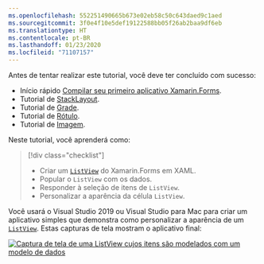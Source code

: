 ```yaml
---
ms.openlocfilehash: 552251490665b673e02eb58c50c643daed9c1aed
ms.sourcegitcommit: 3f0e4f10e5def19122588bb05f26ab2baa9df6eb
ms.translationtype: HT
ms.contentlocale: pt-BR
ms.lasthandoff: 01/23/2020
ms.locfileid: "71107157"
---
```

Antes de tentar realizar este tutorial, você deve ter concluído com sucesso:

- Início rápido [Compilar seu primeiro aplicativo Xamarin.Forms](~/get-started/first-app/index.md).
- Tutorial de [StackLayout](~/get-started/tutorials/stacklayout/index.yml).
- Tutorial de [Grade](~/get-started/tutorials/grid/index.yml).
- Tutorial de [Rótulo](~/get-started/tutorials/label/index.yml).
- Tutorial de [Imagem](~/get-started/tutorials/image/index.yml).

Neste tutorial, você aprenderá como:

> [!div class="checklist"]
>
> - Criar um [`ListView`](xref:Xamarin.Forms.ListView) do Xamarin.Forms em XAML.
> - Popular o `ListView` com os dados.
> - Responder à seleção de itens de `ListView`.
> - Personalizar a aparência da célula `ListView`.

Você usará o Visual Studio 2019 ou Visual Studio para Mac para criar um aplicativo simples que demonstra como personalizar a aparência de um [`ListView`](xref:Xamarin.Forms.ListView). Estas capturas de tela mostram o aplicativo final:

[![Captura de tela de uma ListView cujos itens são modelados com um modelo de dados](../images/customize-cell-appearance-reduced.png "ListView exibindo dados modelados")](../images/customize-cell-appearance-large.png#lightbox "ListView exibindo dados modelados")
